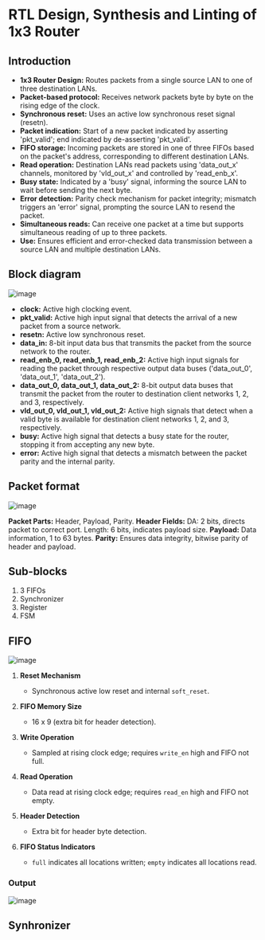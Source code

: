 <h1> RTL Design, Synthesis and Linting of 1x3 Router </h1>

<h2> Introduction </h2>

- **1x3 Router Design:** Routes packets from a single source LAN to one of three destination LANs.
- **Packet-based protocol:** Receives network packets byte by byte on the rising edge of the clock.
- **Synchronous reset:** Uses an active low synchronous reset signal (resetn).
- **Packet indication:** Start of a new packet indicated by asserting 'pkt_valid'; end indicated by de-asserting 'pkt_valid'.
- **FIFO storage:** Incoming packets are stored in one of three FIFOs based on the packet's address, corresponding to different destination LANs.
- **Read operation:** Destination LANs read packets using 'data_out_x' channels, monitored by 'vld_out_x' and controlled by 'read_enb_x'.
- **Busy state:** Indicated by a 'busy' signal, informing the source LAN to wait before sending the next byte.
- **Error detection:** Parity check mechanism for packet integrity; mismatch triggers an 'error' signal, prompting the source LAN to resend the packet.
- **Simultaneous reads:** Can receive one packet at a time but supports simultaneous reading of up to three packets.
- **Use:** Ensures efficient and error-checked data transmission between a source LAN and multiple destination LANs.

<h2> Block diagram </h2>

![image](https://github.com/user-attachments/assets/c76c5764-0949-4e0d-92f7-29ca48114ea6)

- **clock:** Active high clocking event.
- **pkt_valid:** Active high input signal that detects the arrival of a new packet from a source network.
- **resetn:** Active low synchronous reset.
- **data_in:** 8-bit input data bus that transmits the packet from the source network to the router.
- **read_enb_0, read_enb_1, read_enb_2:** Active high input signals for reading the packet through respective output data buses ('data_out_0', 'data_out_1', 'data_out_2').
- **data_out_0, data_out_1, data_out_2:** 8-bit output data buses that transmit the packet from the router to destination client networks 1, 2, and 3, respectively.
- **vld_out_0, vld_out_1, vld_out_2:** Active high signals that detect when a valid byte is available for destination client networks 1, 2, and 3, respectively.
- **busy:** Active high signal that detects a busy state for the router, stopping it from accepting any new byte.
- **error:** Active high signal that detects a mismatch between the packet parity and the internal parity.

<h2> Packet format </h2>

![image](https://github.com/user-attachments/assets/cd0aa39d-ef98-446d-9a1b-68815a910dbf)

**Packet Parts:** Header, Payload, Parity.
**Header Fields:**
DA: 2 bits, directs packet to correct port.
Length: 6 bits, indicates payload size.
**Payload:** Data information, 1 to 63 bytes.
**Parity:** Ensures data integrity, bitwise parity of header and payload.

<h2> Sub-blocks </h2>

1. 3 FIFOs
2. Synchronizer
3. Register
4. FSM

<h2> FIFO </h2>

![image](https://github.com/user-attachments/assets/58a49db2-2af3-4923-9f04-df6bbb1e526f)

1. **Reset Mechanism**
   - Synchronous active low reset and internal `soft_reset`.

2. **FIFO Memory Size**
   - 16 x 9 (extra bit for header detection).

3. **Write Operation**
   - Sampled at rising clock edge; requires `write_en` high and FIFO not full.

4. **Read Operation**
   - Data read at rising clock edge; requires `read_en` high and FIFO not empty.

5. **Header Detection**
   - Extra bit for header byte detection.

6. **FIFO Status Indicators**
   - `full` indicates all locations written; `empty` indicates all locations read.
  
<h3> Output </h3>

![image](https://github.com/user-attachments/assets/34438c75-b782-4ad2-afba-41694b169f50)

<h2> Synhronizer </h2>



  








